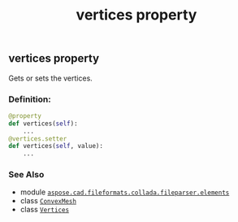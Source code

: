 ﻿---
title: vertices property
second_title: Aspose.CAD for Python via .NET API References
description: 
type: docs
weight: 70
url: /python-net/aspose.cad.fileformats.collada.fileparser.elements/convexmesh/vertices/
is_root: false
---

## vertices property


Gets or sets the vertices.
### Definition:
```python
@property
def vertices(self):
    ...
@vertices.setter
def vertices(self, value):
    ...
```

### See Also
* module [`aspose.cad.fileformats.collada.fileparser.elements`](../../)
* class [`ConvexMesh`](/cad/python-net/aspose.cad.fileformats.collada.fileparser.elements/convexmesh)
* class [`Vertices`](/cad/python-net/aspose.cad.fileformats.collada.fileparser.elements/vertices)

